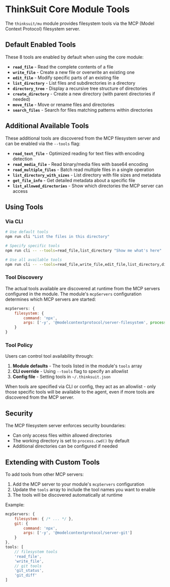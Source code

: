 # ThinkSuit Core Module Tools

The `thinksuit/mu` module provides filesystem tools via the MCP (Model Context Protocol) filesystem server.

## Default Enabled Tools

These 8 tools are enabled by default when using the core module:

- **`read_file`** - Read the complete contents of a file
- **`write_file`** - Create a new file or overwrite an existing one
- **`edit_file`** - Modify specific parts of an existing file
- **`list_directory`** - List files and subdirectories in a directory
- **`directory_tree`** - Display a recursive tree structure of directories
- **`create_directory`** - Create a new directory (with parent directories if needed)
- **`move_file`** - Move or rename files and directories
- **`search_files`** - Search for files matching patterns within directories

## Additional Available Tools

These additional tools are discovered from the MCP filesystem server and can be enabled via the `--tools` flag:

- **`read_text_file`** - Optimized reading for text files with encoding detection
- **`read_media_file`** - Read binary/media files with base64 encoding
- **`read_multiple_files`** - Batch read multiple files in a single operation
- **`list_directory_with_sizes`** - List directory with file sizes and metadata
- **`get_file_info`** - Get detailed metadata about a specific file
- **`list_allowed_directories`** - Show which directories the MCP server can access

## Using Tools

### Via CLI

```bash
# Use default tools
npm run cli "List the files in this directory"

# Specify specific tools
npm run cli -- --tools=read_file,list_directory "Show me what's here"

# Use all available tools
npm run cli -- --tools=read_file,write_file,edit_file,list_directory,directory_tree,create_directory,move_file,search_files,read_text_file,read_media_file,read_multiple_files,list_directory_with_sizes,get_file_info,list_allowed_directories "Analyze this codebase"
```

### Tool Discovery

The actual tools available are discovered at runtime from the MCP servers configured in the module. The module's `mcpServers` configuration determines which MCP servers are started:

```javascript
mcpServers: {
    filesystem: {
        command: 'npx',
        args: ['-y', '@modelcontextprotocol/server-filesystem', process.cwd()]
    }
}
```

### Tool Policy

Users can control tool availability through:
1. **Module defaults** - The tools listed in the module's `tools` array
2. **CLI override** - Using `--tools` flag to specify an allowlist
3. **Config file** - Setting tools in `~/.thinksuit.json`

When tools are specified via CLI or config, they act as an allowlist - only those specific tools will be available to the agent, even if more tools are discovered from the MCP server.

## Security

The MCP filesystem server enforces security boundaries:
- Can only access files within allowed directories
- The working directory is set to `process.cwd()` by default
- Additional directories can be configured if needed

## Extending with Custom Tools

To add tools from other MCP servers:

1. Add the MCP server to your module's `mcpServers` configuration
2. Update the `tools` array to include the tool names you want to enable
3. The tools will be discovered automatically at runtime

Example:
```javascript
mcpServers: {
    filesystem: { /* ... */ },
    git: {
        command: 'npx',
        args: ['-y', '@modelcontextprotocol/server-git']
    }
},
tools: [
    // filesystem tools
    'read_file',
    'write_file',
    // git tools
    'git_status',
    'git_diff'
]
```
